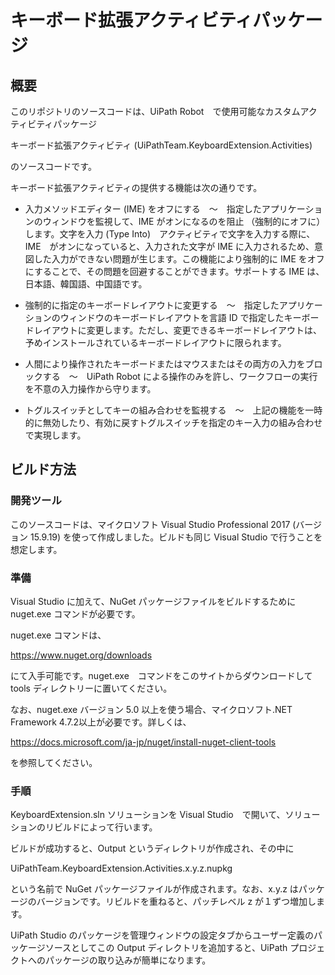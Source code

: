# キーボード拡張アクティビティパッケージ

## 概要

このリポジトリのソースコードは、UiPath Robot　で使用可能なカスタムアクティビティパッケージ

キーボード拡張アクティビティ (UiPathTeam.KeyboardExtension.Activities)

のソースコードです。

キーボード拡張アクティビティの提供する機能は次の通りです。

* 入力メソッドエディター (IME) をオフにする　～　指定したアプリケーションのウィンドウを監視して、IME がオンになるのを阻止 （強制的にオフに） します。文字を入力 (Type Into)　アクティビティで文字を入力する際に、IME　がオンになっていると、入力された文字が IME に入力されるため、意図した入力ができない問題が生じます。この機能により強制的に IME をオフにすることで、その問題を回避することができます。サポートする IME は、日本語、韓国語、中国語です。 

* 強制的に指定のキーボードレイアウトに変更する　～　指定したアプリケーションのウィンドウのキーボードレイアウトを言語 ID で指定したキーボードレイアウトに変更します。ただし、変更できるキーボードレイアウトは、予めインストールされているキーボードレイアウトに限られます。

* 人間により操作されたキーボードまたはマウスまたはその両方の入力をブロックする　～　UiPath Robot による操作のみを許し、ワークフローの実行を不意の入力操作から守ります。

* トグルスイッチとしてキーの組み合わせを監視する　～　上記の機能を一時的に無効したり、有効に戻すトグルスイッチを指定のキー入力の組み合わせで実現します。

## ビルド方法

### 開発ツール

このソースコードは、マイクロソフト Visual Studio Professional 2017 (バージョン 15.9.19) を使って作成しました。ビルドも同じ Visual Studio で行うことを想定します。

### 準備

Visual Studio に加えて、NuGet パッケージファイルをビルドするために nuget.exe コマンドが必要です。

nuget.exe コマンドは、

https://www.nuget.org/downloads

にて入手可能です。nuget.exe　コマンドをこのサイトからダウンロードして tools ディレクトリーに置いてください。

なお、nuget.exe バージョン 5.0 以上を使う場合、マイクロソフト.NET Framework 4.7.2以上が必要です。詳しくは、

https://docs.microsoft.com/ja-jp/nuget/install-nuget-client-tools

を参照してください。

### 手順

KeyboardExtension.sln ソリューションを Visual Studio　で開いて、ソリューションのリビルドによって行います。

ビルドが成功すると、Output というディレクトリが作成され、その中に

UiPathTeam.KeyboardExtension.Activities.x.y.z.nupkg

という名前で NuGet パッケージファイルが作成されます。なお、x.y.z はパッケージのバージョンです。リビルドを重ねると、パッチレベル z が１ずつ増加します。

UiPath Studio のパッケージを管理ウィンドウの設定タブからユーザー定義のパッケージソースとしてこの Output ディレクトリを追加すると、UiPath プロジェクトへのパッケージの取り込みが簡単になります。
